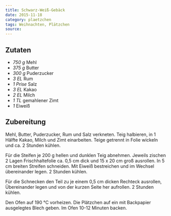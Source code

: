 ```yaml
---
title: Schwarz-Weiß-Gebäck
date: 2015-11-18
category: plaetzchen
tags: Weihnachten, Plätzchen
source: 
---
```


## Zutaten
- *750 g*  Mehl
- *375 g*  Butter
- *300 g*  Puderzucker
- *3 EL*  Rum
- *1 Prise*  Salz
- *3 EL*  Kakao
- *2 EL*  Milch
- *1 TL*  gemahlener Zimt
- *1*  Eiweiß

## Zubereitung
Mehl, Butter, Puderzucker, Rum und Salz verkneten. Teig halbieren, in 1 Hälfte Kakao, Milch und Zimt einarbeiten. Teige getrennt in Folie wickeln und ca. 2 Stunden kühlen. 

Für die Steifen je 200 g hellen und dunklen Teig abnehmen. Jeweils zischen 2 Lagen Frischhaltefolie ca. 0,5 cm dick und 15 x 20 cm groß ausrollen. In 5 cm breiten Streifen schneiden. Mit Eiweiß bestreichen und im Wechsel übereinander legen. 2 Stunden kühlen. 

Für die Schnecken den Teil zu je einem 0,5 cm dicken Rechteck ausrollen, Übereinander legen und von der kurzen Seite her aufrollen. 2 Stunden kühlen. 

Den Ofen auf 190 °C vorheizen. Die Plätzchen auf ein mit Backpapier ausgelegtes Blech geben. Im Ofen 10-12 Minuten backen.